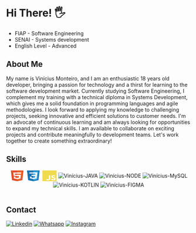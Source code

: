 # Hi There! 🖐

- FIAP - Software Engineering 
- SENAI - Systems development
- English Level - Advanced


<h2>About Me</h2>
<div>
    My name is Vinícius Monteiro, and I am an enthusiastic 18 years old developer, bringing a passion for technology and a thirst for learning to the software development market. Currently studying Software Engineering, I complement my training with a technical diploma in Systems Development, which gives me a solid foundation in programming languages ​​and agile methodologies.
I look forward to applying my knowledge to challenging projects, seeking innovative and efficient solutions to customer needs. I'm an advocate of continuous learning and am always looking for opportunities to expand my technical skills.
I am available to collaborate on exciting projects and contribute meaningfully to development teams. Let's work together to create something extraordinary!
</div>
<div>
  <h2>Skills</h2>

<div align="center">
  <div style="display: inline_block">
  <img align="center" alt="Vinícius-HTML" height="30" width="40" src="https://raw.githubusercontent.com/devicons/devicon/master/icons/html5/html5-original.svg">
  <img align="center" alt="Vinícius-CSS" height="30" width="40" src="https://raw.githubusercontent.com/devicons/devicon/master/icons/css3/css3-original.svg">
  <img align="center" alt="Vinícius-JS" height="30" width="40" src="https://raw.githubusercontent.com/devicons/devicon/master/icons/javascript/javascript-plain.svg">
  <img align="center" alt="Vinícius-JAVA" height="30" width="40" src="https://cdn.jsdelivr.net/gh/devicons/devicon/icons/java/java-original-wordmark.svg" />
  <img align="center" alt="Vinícius-NODE" height="30" width="40" src="https://cdn.jsdelivr.net/gh/devicons/devicon/icons/nodejs/nodejs-original.svg" />
  <img align="center" alt="Vinícius-MySQL" height="30" width="40" src="https://cdn.jsdelivr.net/gh/devicons/devicon/icons/mysql/mysql-original-wordmark.svg" />
  <img align="center" alt="Vinícius-KOTLIN" height="30" width="40" src="https://cdn.jsdelivr.net/gh/devicons/devicon/icons/kotlin/kotlin-original.svg" />
  <img align="center" alt="Vinícius-FIGMA" height="30" width="40" src="https://cdn.jsdelivr.net/gh/devicons/devicon/icons/figma/figma-original.svg" />
</div><br>
</div>



<h2>Contact</h2>
  
  [![Linkedin](https://img.shields.io/badge/LinkedIn-0077B5?style=for-the-badge&logo=linkedin&logoColor=white)](https://www.linkedin.com/in/vin%C3%ADcius-monteiro-ara%C3%BAjo-45380124a/)
  [![Whatsapp](https://img.shields.io/badge/WhatsApp-25D366?style=for-the-badge&logo=whatsapp&logoColor=white)](https://wa.me/11988485553)
  [![Instagram](https://img.shields.io/badge/Instagram-E4405F?style=for-the-badge&logo=instagram&logoColor=white)](https://instagram.com/omonteiro__/)



